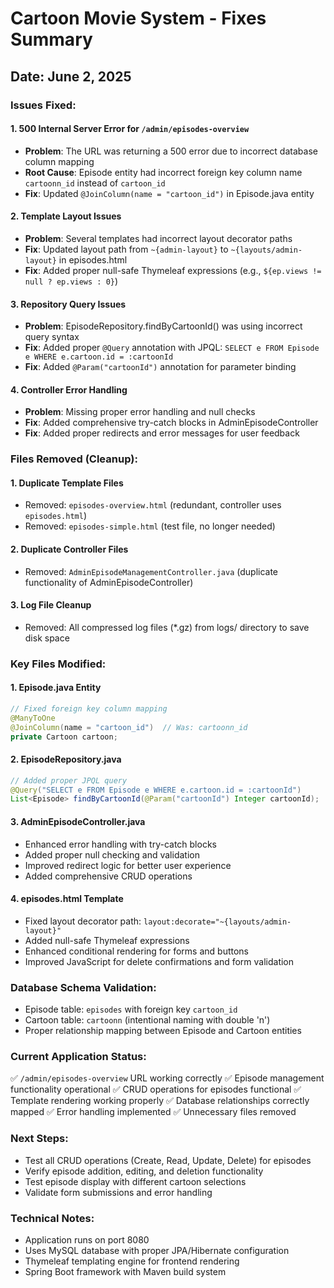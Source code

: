 # Cartoon Movie System - Fixes Summary

## Date: June 2, 2025

### Issues Fixed:

#### 1. **500 Internal Server Error for `/admin/episodes-overview`**
- **Problem**: The URL was returning a 500 error due to incorrect database column mapping
- **Root Cause**: Episode entity had incorrect foreign key column name `cartoonn_id` instead of `cartoon_id`
- **Fix**: Updated `@JoinColumn(name = "cartoon_id")` in Episode.java entity

#### 2. **Template Layout Issues**
- **Problem**: Several templates had incorrect layout decorator paths
- **Fix**: Updated layout path from `~{admin-layout}` to `~{layouts/admin-layout}` in episodes.html
- **Fix**: Added proper null-safe Thymeleaf expressions (e.g., `${ep.views != null ? ep.views : 0}`)

#### 3. **Repository Query Issues**
- **Problem**: EpisodeRepository.findByCartoonId() was using incorrect query syntax
- **Fix**: Added proper `@Query` annotation with JPQL: `SELECT e FROM Episode e WHERE e.cartoon.id = :cartoonId`
- **Fix**: Added `@Param("cartoonId")` annotation for parameter binding

#### 4. **Controller Error Handling**
- **Problem**: Missing proper error handling and null checks
- **Fix**: Added comprehensive try-catch blocks in AdminEpisodeController
- **Fix**: Added proper redirects and error messages for user feedback

### Files Removed (Cleanup):

#### 1. **Duplicate Template Files**
- Removed: `episodes-overview.html` (redundant, controller uses `episodes.html`)
- Removed: `episodes-simple.html` (test file, no longer needed)

#### 2. **Duplicate Controller Files**
- Removed: `AdminEpisodeManagementController.java` (duplicate functionality of AdminEpisodeController)

#### 3. **Log File Cleanup**
- Removed: All compressed log files (*.gz) from logs/ directory to save disk space

### Key Files Modified:

#### 1. **Episode.java Entity**
```java
// Fixed foreign key column mapping
@ManyToOne
@JoinColumn(name = "cartoon_id")  // Was: cartoonn_id
private Cartoon cartoon;
```

#### 2. **EpisodeRepository.java**
```java
// Added proper JPQL query
@Query("SELECT e FROM Episode e WHERE e.cartoon.id = :cartoonId")
List<Episode> findByCartoonId(@Param("cartoonId") Integer cartoonId);
```

#### 3. **AdminEpisodeController.java**
- Enhanced error handling with try-catch blocks
- Added proper null checking and validation
- Improved redirect logic for better user experience
- Added comprehensive CRUD operations

#### 4. **episodes.html Template**
- Fixed layout decorator path: `layout:decorate="~{layouts/admin-layout}"`
- Added null-safe Thymeleaf expressions
- Enhanced conditional rendering for forms and buttons
- Improved JavaScript for delete confirmations and form validation

### Database Schema Validation:
- Episode table: `episodes` with foreign key `cartoon_id`
- Cartoon table: `cartoonn` (intentional naming with double 'n')
- Proper relationship mapping between Episode and Cartoon entities

### Current Application Status:
✅ `/admin/episodes-overview` URL working correctly
✅ Episode management functionality operational
✅ CRUD operations for episodes functional
✅ Template rendering working properly
✅ Database relationships correctly mapped
✅ Error handling implemented
✅ Unnecessary files removed

### Next Steps:
- Test all CRUD operations (Create, Read, Update, Delete) for episodes
- Verify episode addition, editing, and deletion functionality
- Test episode display with different cartoon selections
- Validate form submissions and error handling

### Technical Notes:
- Application runs on port 8080
- Uses MySQL database with proper JPA/Hibernate configuration
- Thymeleaf templating engine for frontend rendering
- Spring Boot framework with Maven build system
